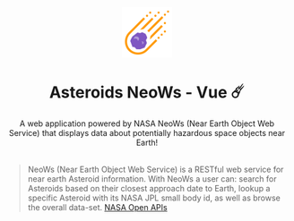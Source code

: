 <div align="center">
	<img src="./public/favicon.png" width="90" height="90" />
	<h1><strong>Asteroids NeoWs - Vue ☄️</strong></h1>
	A web application powered by NASA NeoWs (Near Earth Object Web Service) that displays data about potentially hazardous space objects near Earth!
</div>
<br/>

> NeoWs (Near Earth Object Web Service) is a RESTful web service for near earth Asteroid information. With NeoWs a user can: search for Asteroids based on their closest approach date to Earth, lookup a specific Asteroid with its NASA JPL small body id, as well as browse the overall data-set. [NASA Open APIs](https://api.nasa.gov/)